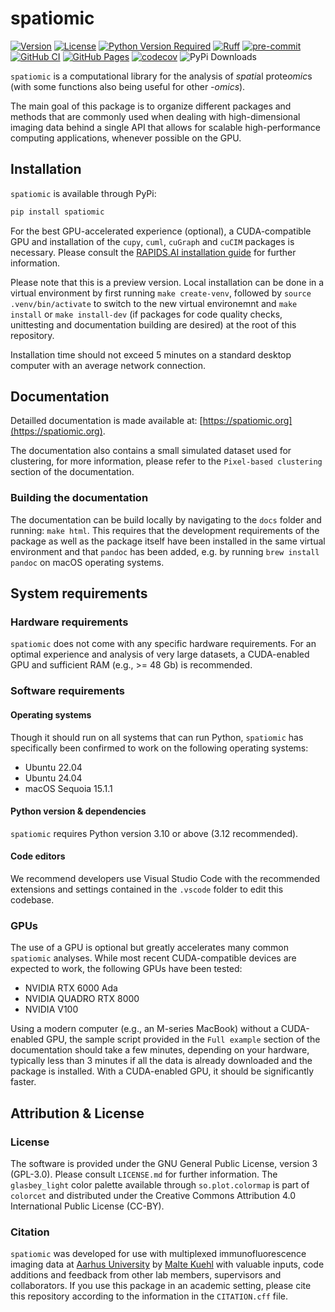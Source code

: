 # spatiomic

[![Version](https://img.shields.io/pypi/v/spatiomic)](https://pypi.org/project/spatiomic/)
[![License](https://img.shields.io/pypi/l/spatiomic)](https://github.com/complextissue/spatiomic)
[![Python Version Required](https://img.shields.io/pypi/pyversions/spatiomic)](https://pypi.org/project/spatiomic/)
[![Ruff](https://img.shields.io/endpoint?url=https://raw.githubusercontent.com/astral-sh/ruff/main/assets/badge/v2.json)](https://github.com/astral-sh/ruff)
[![pre-commit](https://img.shields.io/badge/pre--commit-enabled-brightgreen?logo=pre-commit&logoColor=white)](https://github.com/pre-commit/pre-commit)
[![GitHub CI](https://github.com/complextissue/spatiomic/actions/workflows/ci.yml/badge.svg)](https://github.com/complextissue/spatiomic/actions/workflows/ci.yml)
[![GitHub Pages](https://github.com/complextissue/spatiomic/actions/workflows/docs.yml/badge.svg)](https://spatiomic.org)
[![codecov](https://codecov.io/gh/complextissue/spatiomic/branch/main/graph/badge.svg?token=TLXB333GQV)](https://codecov.io/gh/complextissue/spatiomic)
![PyPi Downloads](https://img.shields.io/pepy/dt/spatiomic?label=PyPi%20downloads)

`spatiomic` is a computational library for the analysis of *spati*al prote*omic*s (with some functions also being useful for other *-omics*).

The main goal of this package is to organize different packages and methods that are commonly used when dealing with high-dimensional imaging data behind a single API that allows for scalable high-performance computing applications, whenever possible on the GPU.

## Installation

`spatiomic` is available through PyPi:

```bash
pip install spatiomic
```

For the best GPU-accelerated experience (optional), a CUDA-compatible GPU and installation of the `cupy`, `cuml`, `cuGraph` and `cuCIM` packages is necessary. Please consult the [RAPIDS.AI installation guide](https://docs.rapids.ai/install) for further information.

Please note that this is a preview version. Local installation can be done in a virtual environment by first running `make create-venv`, followed by `source .venv/bin/activate` to switch to the new virtual environemnt and `make install` or `make install-dev` (if packages for code quality checks, unittesting and documentation building are desired) at the root of this repository.

Installation time should not exceed 5 minutes on a standard desktop computer with an average network connection.

## Documentation

Detailled documentation is made available at: [https://spatiomic.org](https://spatiomic.org).

The documentation also contains a small simulated dataset used for clustering, for more information, please refer to the `Pixel-based clustering` section of the documentation.

### Building the documentation

The documentation can be build locally by navigating to the `docs` folder and running: `make html`.
This requires that the development requirements of the package as well as the package itself have been installed in the same virtual environment and that `pandoc` has been added, e.g. by running `brew install pandoc` on macOS operating systems.

## System requirements

### Hardware requirements

`spatiomic` does not come with any specific hardware requirements. For an optimal experience and analysis of very large datasets, a CUDA-enabled GPU and sufficient RAM (e.g., >= 48 Gb) is recommended.

### Software requirements

#### Operating systems

Though it should run on all systems that can run Python, `spatiomic` has specifically been confirmed to work on the following operating systems:

- Ubuntu 22.04
- Ubuntu 24.04
- macOS Sequoia 15.1.1

#### Python version & dependencies

`spatiomic` requires Python version 3.10 or above (3.12 recommended).

#### Code editors

We recommend developers use Visual Studio Code with the recommended extensions and settings contained in the `.vscode` folder to edit this codebase.

### GPUs

The use of a GPU is optional but greatly accelerates many common `spatiomic` analyses. While most recent CUDA-compatible devices are expected to work, the following GPUs have been tested:

- NVIDIA RTX 6000 Ada
- NVIDIA QUADRO RTX 8000
- NVIDIA V100

Using a modern computer (e.g., an M-series MacBook) without a CUDA-enabled GPU, the sample script provided in the `Full example` section of the documentation should take a few minutes, depending on your hardware, typically less than 3 minutes if all the data is already downloaded and the package is installed. With a CUDA-enabled GPU, it should be significantly faster.

## Attribution & License

### License

The software is provided under the GNU General Public License, version 3 (GPL-3.0). Please consult `LICENSE.md` for further information.
The `glasbey_light` color palette available through `so.plot.colormap` is part of `colorcet` and distributed under the Creative Commons Attribution 4.0 International Public License (CC-BY).

### Citation

`spatiomic` was developed for use with multiplexed immunofluorescence imaging data at [Aarhus University](https://au.dk/) by [Malte Kuehl](https://github.com/maltekuehl) with valuable inputs, code additions and feedback from other lab members, supervisors and collaborators. If you use this package in an academic setting, please cite this repository according to the information in the `CITATION.cff` file.
